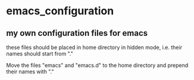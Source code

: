 # emacs_configuration
## my own configuration files for emacs 
these files should be placed in home directory in hidden mode, i.e. their names should start from "."

Move the files "emacs"  and "emacs.d" to the home directory and prepend their names with "."
